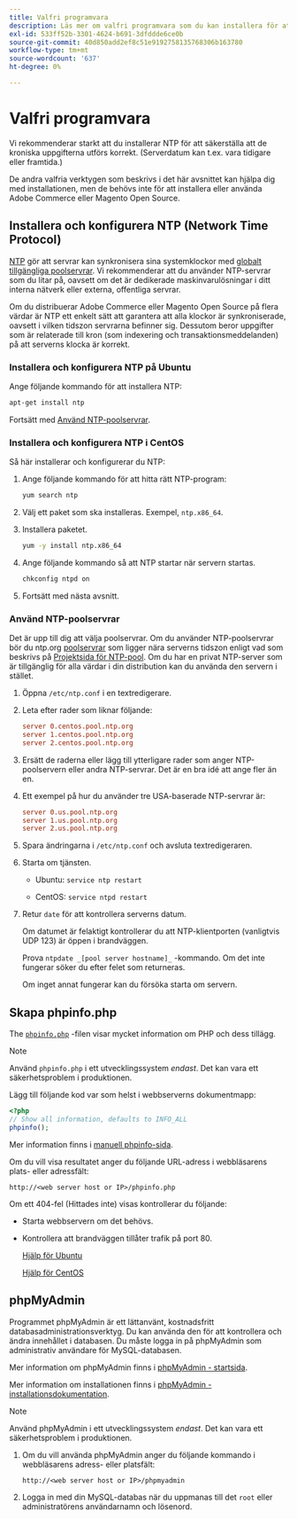 ```yaml
---
title: Valfri programvara
description: Läs mer om valfri programvara som du kan installera för att få support på lokala installationer av Adobe Commerce och Magento Open Source.
exl-id: 533ff52b-3301-4624-b691-3dfddde6ce0b
source-git-commit: 40d850add2ef8c51e9192758135768306b163780
workflow-type: tm+mt
source-wordcount: '637'
ht-degree: 0%

---
```


# Valfri programvara

Vi rekommenderar starkt att du installerar NTP för att säkerställa att de kroniska uppgifterna utförs korrekt. (Serverdatum kan t.ex. vara tidigare eller framtida.)

De andra valfria verktygen som beskrivs i det här avsnittet kan hjälpa dig med installationen, men de behövs inte för att installera eller använda Adobe Commerce eller Magento Open Source.

## Installera och konfigurera NTP (Network Time Protocol)

[NTP](https://www.ntp.org/) gör att servrar kan synkronisera sina systemklockor med [globalt tillgängliga poolservrar](https://www.ntppool.org/en/). Vi rekommenderar att du använder NTP-servrar som du litar på, oavsett om det är dedikerade maskinvarulösningar i ditt interna nätverk eller externa, offentliga servrar.

Om du distribuerar Adobe Commerce eller Magento Open Source på flera värdar är NTP ett enkelt sätt att garantera att alla klockor är synkroniserade, oavsett i vilken tidszon servrarna befinner sig. Dessutom beror uppgifter som är relaterade till kron (som indexering och transaktionsmeddelanden) på att serverns klocka är korrekt.

### Installera och konfigurera NTP på Ubuntu

Ange följande kommando för att installera NTP:

```bash
apt-get install ntp
```

Fortsätt med [Använd NTP-poolservrar](#use-ntp-pool-servers).

### Installera och konfigurera NTP i CentOS

Så här installerar och konfigurerar du NTP:

1. Ange följande kommando för att hitta rätt NTP-program:

   ```bash
   yum search ntp
   ```

1. Välj ett paket som ska installeras. Exempel, `ntp.x86_64`.

1. Installera paketet.

   ```bash
   yum -y install ntp.x86_64
   ```

1. Ange följande kommando så att NTP startar när servern startas.

   ```bash
   chkconfig ntpd on
   ```

1. Fortsätt med nästa avsnitt.

### Använd NTP-poolservrar

Det är upp till dig att välja poolservrar. Om du använder NTP-poolservrar bör du ntp.org [poolservrar](https://www.ntppool.org/en/) som ligger nära serverns tidszon enligt vad som beskrivs på [Projektsida för NTP-pool](https://www.ntppool.org/en/use.html). Om du har en privat NTP-server som är tillgänglig för alla värdar i din distribution kan du använda den servern i stället.

1. Öppna `/etc/ntp.conf` i en textredigerare.

1. Leta efter rader som liknar följande:

   ```conf
   server 0.centos.pool.ntp.org
   server 1.centos.pool.ntp.org
   server 2.centos.pool.ntp.org
   ```

1. Ersätt de raderna eller lägg till ytterligare rader som anger NTP-poolservern eller andra NTP-servrar. Det är en bra idé att ange fler än en.

1. Ett exempel på hur du använder tre USA-baserade NTP-servrar är:

   ```conf
   server 0.us.pool.ntp.org
   server 1.us.pool.ntp.org
   server 2.us.pool.ntp.org
   ```

1. Spara ändringarna i `/etc/ntp.conf` och avsluta textredigeraren.

1. Starta om tjänsten.

   * Ubuntu: `service ntp restart`

   * CentOS: `service ntpd restart`

1. Retur `date` för att kontrollera serverns datum.

   Om datumet är felaktigt kontrollerar du att NTP-klientporten (vanligtvis UDP 123) är öppen i brandväggen.

   Prova `ntpdate _[pool server hostname]_` -kommando. Om det inte fungerar söker du efter felet som returneras.

   Om inget annat fungerar kan du försöka starta om servern.

## Skapa phpinfo.php

The [`phpinfo.php`](https://www.php.net/manual/en/function.phpinfo.php) -filen visar mycket information om PHP och dess tillägg.

>[!NOTE]
>
>Använd `phpinfo.php` i ett utvecklingssystem _endast_. Det kan vara ett säkerhetsproblem i produktionen.

Lägg till följande kod var som helst i webbserverns dokumentmapp:

```php
<?php
// Show all information, defaults to INFO_ALL
phpinfo();
```

Mer information finns i [manuell phpinfo-sida](https://www.php.net/manual/en/function.phpinfo.php).

Om du vill visa resultatet anger du följande URL-adress i webbläsarens plats- eller adressfält:

```http
http://<web server host or IP>/phpinfo.php
```

Om ett 404-fel (Hittades inte) visas kontrollerar du följande:

* Starta webbservern om det behövs.
* Kontrollera att brandväggen tillåter trafik på port 80.

  [Hjälp för Ubuntu](https://help.ubuntu.com/community/UFW)

  [Hjälp för CentOS](https://wiki.centos.org/HowTos%282f%29Network%282f%29IPTables.html)

## phpMyAdmin

Programmet phpMyAdmin är ett lättanvänt, kostnadsfritt databasadministrationsverktyg. Du kan använda den för att kontrollera och ändra innehållet i databasen. Du måste logga in på phpMyAdmin som administrativ användare för MySQL-databasen.

Mer information om phpMyAdmin finns i [phpMyAdmin - startsida](https://www.phpmyadmin.net/).

Mer information om installationen finns i [phpMyAdmin - installationsdokumentation](https://docs.phpmyadmin.net/en/latest/setup.html#quick-install).

>[!NOTE]
>
>Använd phpMyAdmin i ett utvecklingssystem _endast_. Det kan vara ett säkerhetsproblem i produktionen.

1. Om du vill använda phpMyAdmin anger du följande kommando i webbläsarens adress- eller platsfält:

   ```http
   http://<web server host or IP>/phpmyadmin
   ```

1. Logga in med din MySQL-databas när du uppmanas till det `root` eller administratörens användarnamn och lösenord.
